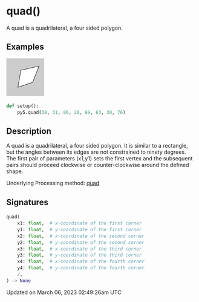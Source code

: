 # quad()

A quad is a quadrilateral, a four sided polygon.

## Examples

<div class="example-table">

<div class="example-row"><div class="example-cell-image">

![example picture for quad()](/images/reference/Sketch_quad_0.png)

</div><div class="example-cell-code">

```python
def setup():
    py5.quad(38, 31, 86, 20, 69, 63, 30, 76)
```

</div></div>

</div>

## Description

A quad is a quadrilateral, a four sided polygon. It is similar to a rectangle, but the angles between its edges are not constrained to ninety degrees. The first pair of parameters (x1,y1) sets the first vertex and the subsequent pairs should proceed clockwise or counter-clockwise around the defined shape.

Underlying Processing method: [quad](https://processing.org/reference/quad_.html)

## Signatures

```python
quad(
    x1: float,  # x-coordinate of the first corner
    y1: float,  # y-coordinate of the first corner
    x2: float,  # x-coordinate of the second corner
    y2: float,  # y-coordinate of the second corner
    x3: float,  # x-coordinate of the third corner
    y3: float,  # y-coordinate of the third corner
    x4: float,  # x-coordinate of the fourth corner
    y4: float,  # y-coordinate of the fourth corner
    /,
) -> None
```

Updated on March 06, 2023 02:49:26am UTC
